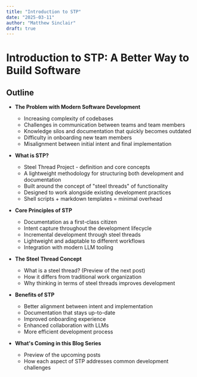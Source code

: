 ```yaml
---
title: "Introduction to STP"
date: "2025-03-11"
author: "Matthew Sinclair"
draft: true
---
```


# Introduction to STP: A Better Way to Build Software

## Outline

* **The Problem with Modern Software Development**
  * Increasing complexity of codebases
  * Challenges in communication between teams and team members
  * Knowledge silos and documentation that quickly becomes outdated
  * Difficulty in onboarding new team members
  * Misalignment between initial intent and final implementation

* **What is STP?**
  * Steel Thread Project - definition and core concepts
  * A lightweight methodology for structuring both development and documentation
  * Built around the concept of "steel threads" of functionality
  * Designed to work alongside existing development practices
  * Shell scripts + markdown templates = minimal overhead

* **Core Principles of STP**
  * Documentation as a first-class citizen
  * Intent capture throughout the development lifecycle
  * Incremental development through steel threads
  * Lightweight and adaptable to different workflows
  * Integration with modern LLM tooling

* **The Steel Thread Concept**
  * What is a steel thread? (Preview of the next post)
  * How it differs from traditional work organization
  * Why thinking in terms of steel threads improves development

* **Benefits of STP**
  * Better alignment between intent and implementation
  * Documentation that stays up-to-date
  * Improved onboarding experience
  * Enhanced collaboration with LLMs
  * More efficient development process

* **What's Coming in this Blog Series**
  * Preview of the upcoming posts
  * How each aspect of STP addresses common development challenges
